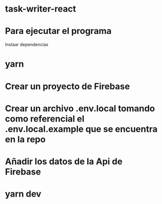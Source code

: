 # task-writer-react
# Para ejecutar el programa
 
Instaar dependencias
# yarn

# Crear un proyecto de Firebase

# Crear un archivo .env.local tomando como referencial el .env.local.example que se encuentra en la repo

# Añadir los datos de la Api de Firebase

# yarn dev
